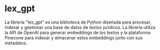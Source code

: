 # lex_gpt
 La librería "lex_gpt" es una biblioteca de Python diseñada para procesar, indexar y gestionar una base de datos de textos jurídicos. La librería utiliza la API de OpenAI para generar embeddings de los textos y la plataforma Pinecone para indexar y almacenar estos embeddings junto con sus metadatos. 
